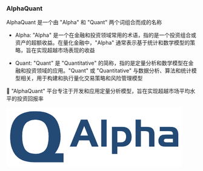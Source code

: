 ### AlphaQuant

AlphaQuant 是一个由 "Alpha" 和 "Quant" 两个词组合而成的名称

- Alpha: "Alpha" 是一个在金融和投资领域常用的术语，指的是一个投资组合或资产的超额收益。在量化金融中，"Alpha" 通常表示基于统计和数学模型的策略，旨在实现超越市场表现的收益

- Quant: "Quant" 是 "Quantitative" 的简称，指的是定量分析和数学模型在金融和投资领域的应用。"Quant" 或 "Quantitative" 与数据分析、算法和统计模型相关，用于构建和执行量化交易策略和风险管理模型

💬 "AlphaQuant" 平台专注于开发和应用定量分析模型，旨在实现超越市场平均水平的投资回报率

![logo](./assets/logo.png)
